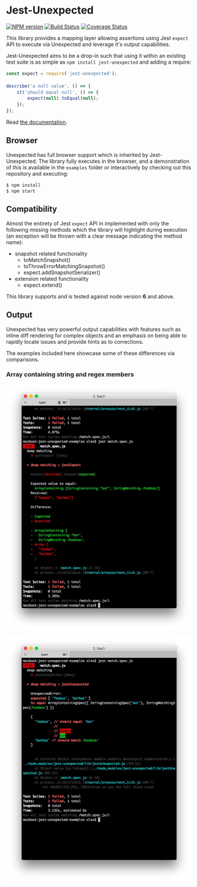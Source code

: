 # Jest-Unexpected

[![NPM version](https://badge.fury.io/js/jest-unexpected.svg)](http://badge.fury.io/js/jest-unexpected)
[![Build Status](https://travis-ci.org/alexjeffburke/jest-unexpected.svg?branch=master)](https://travis-ci.org/alexjeffburke/jest-unexpected)
[![Coverage Status](https://img.shields.io/coveralls/alexjeffburke/jest-unexpected.svg?style=flat)](https://coveralls.io/r/alexjeffburke/jest-unexpected?branch=master)

This library provides a mapping layer allowing assertions using Jest `expect`
API to execute via Unexpected and leverage it's output capabilities.

Jest-Unexpected aims to be a drop-in such that using it within an existing test
suite is as simple as `npm install jest-unexpected` and adding a require:

```js
const expect = require('jest-unexpected');

describe('a null value', () => {
    it('should equal null', () => {
        expect(null).toEqual(null);
    });
});
```

Read [the documentation](https://alexjeffburke.github.io/jest-unexpected/).

## Browser

Unexpected has full browser support which is inherited by Jest-Unexpected.
The library fully executes in the browser, and a demonstration of this is
available in the `examples` folder or interactively by checking out this
repository and executing:

```
$ npm install
$ npm start
```

## Compatibility

Almost the entirety of Jest `expect` API in implemented with only the following
missing methods which the library will highlight during execution (an exception
will be thrown with a clear message indicating the method name):

* snapshot related functionality
    - toMatchSnapshot()
    - toThrowErrorMatchingSnapshot()
    - expect.addSnapshotSerializer()
* extension related functionality
    - expect.extend()

This library supports and is tested against node version **6** and above.

## Output

Unexpected has very powerful output capabilities with features such as inline
diff rendering for complex objects and an emphasis on being able to rapidly
locate issues and provide hints as to corrections.

The examples included here showcase some of these differences via comparisons.

### Array containing string and regex members

![jestExpect match](./images/match.jestExpect.jpg "jestExpect match")

![jestUnexpected match](./images/match.jestUnexpected.jpg "jestUnexpected match")
